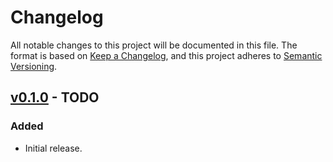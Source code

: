 # Changelog

All notable changes to this project will be documented in this file. The format
is based on [Keep a Changelog], and this project adheres to [Semantic
Versioning].

[keep a changelog]: https://keepachangelog.com/
[semantic versioning]: https://semver.org/

## [v0.1.0] - TODO

[v0.1.0]: https://github.com/ghalactic/dependabot-automation/releases/v0.1.0

### Added

- Initial release.
